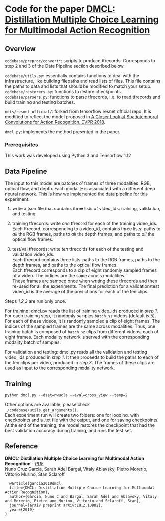 # Code for the paper [DMCL: Distillation Multiple Choice Learning for Multimodal Action Recognition](https://arxiv.org/abs/1912.10982)

## Overview
``codebase/preproc/convert*``: scripts to produce tfrecords. Corresponds to step 2 and 3 of the Data Pipeline section described below.

``codebase/utils.py``: essentially contains functions to deal with the infrastructure, like building filepaths and read lists of files. This file contains the paths to data and lists that should be modified to match your setup.   
``codebase/restorers.py``: functions to restore checkpoints.  
``codebase/parsers.py``: functions to parse tfrecords, i.e. to read tfrecords and build training and testing batches.  


``nets/resnet_official/``: forked from tensorflow resnet official repo. It is modified to reflect the model proposed in [A Closer Look at Spatiotemporal Convolutions for Action Recognition, CVPR 2018](http://openaccess.thecvf.com/content_cvpr_2018/papers/Tran_A_Closer_Look_CVPR_2018_paper.pdf).   


``dmcl.py``: implements the method presented in the paper.

### Prerequisites
This work was developed using Python 3 and Tensorflow 1.12

## Data Pipeline
The input to this model are batches of frames of three modalities: RGB, optical flow, and depth. Each modality is associated with a different deep neural network.
This is how we implemented the data pipeline for this experiment.

1. write a json file that contains three lists of video_ids: training, validation, and testing. 

2. training tfrecords: write *one* tfrecord for each of the training video_ids.  
Each tfrecord, corresponding to a video_id, contains three lists: paths to *all* the RGB frames, paths to *all* the depth frames, and paths to *all* the optical flow frames.

3. test/val tfrecords: write *ten* tfrecords for each of the testing and validation video_ids.  
Each tfrecord contains three lists: paths to the RGB frames, paths to the depth frames, and paths to the optical flow frames.  
Each tfrecord corresponds to a clip of eight randomly sampled frames of a video. The indices are the same across modalities.  
These frames are samped once when writing these tfrecords and then re-used for all the experiments. <!-- , in order to guarantee consistency of validation and test sets.  -->
The final prediction for a validation/test video_id is the average of the predictions for each of the ten clips.   


Steps *1,2,3* are run only once.

For training: dmcl.py reads the list of training video_ids produced in *step 1*.
For each training step, it randomly samples `batch_sz` videos (default is 5). 
For each of these videos, it is randomly sampled a clip of eight frames. The indices of the sampled frames are the same across modalities.
Thus, one training batch is composed of `batch_sz` clips from different videos, each of eight frames.
Each modality network is served with the corresponding modality batch of samples.

For validation and testing: dmcl.py reads all the validation and testing video_ids produced in *step 1*.
It then proceeds to build the paths to each of the ten clips per video, produced in *step 3*. 
The frames of these clips are used as input to the corresponding modality network.

## Training
```
python dmcl.py --dset=nwucla --eval=cross_view --temp=2 
```
Other options are available, please check `./codebase/utils.get_arguments()`.  
Each experiment run will create two folders: one for logging, with checkpoints and a .txt file with the output, and one for saving checkpoints.  
At the end of the training, the model restores the checkpoint that had the best validation accuracy during training, and runs the test set.  

## Reference

**DMCL: Distillation Multiple Choice Learning for Multimodal Action Recognition** - *[PDF](https://arxiv.org/abs/1912.10982)*   
Nuno Cruz Garcia, Sarah Adel Bargal, Vitaly Ablavsky, Pietro Morerio, Vittorio Murino, Stan Sclaroff 
```
  @article{garcia2019dmcl,
  title={DMCL: Distillation Multiple Choice Learning for Multimodal Action Recognition},
  author={Garcia, Nuno C and Bargal, Sarah Adel and Ablavsky, Vitaly and Morerio, Pietro and Murino, Vittorio and Sclaroff, Stan},
  journal={arXiv preprint arXiv:1912.10982},
  year={2019}
}
```
